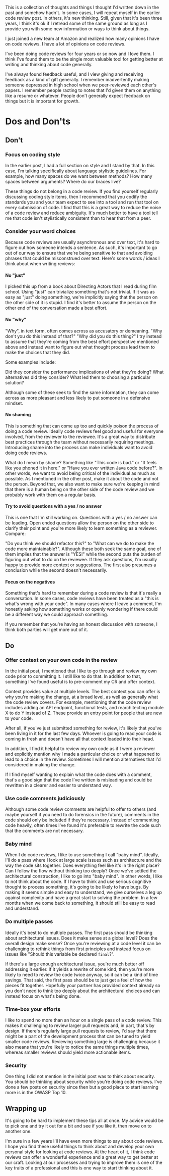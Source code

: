 
This is a collection of thoughts and things I thought I'd written down in the
past and somehow hadn't. In some cases, I will repeat myself in the earlier code
review post. In others, it's new thinking. Still, given that it's been three
years, I think it's ok if I retread some of the same ground as long as I provide
you with some new information or ways to think about things.

I just joined a new team at Amazon and realized how many opinions I have on code
reviews. I have a lot of opinions on code reviews.

I've been doing code reviews for four years or so now and I love them. I think
I've found them to be the single most valuable tool for getting better at
writing and thinking about code generally.

I've always found feedback useful,
and I view giving and receiving feedback as a kind of gift generally. I remember
inadvertently making someone depressed in high school when we peer-reviewed each
other's papers. I remember people racting to notes that I'd given them on
anything like a resume or whatever. People don't generally expect feedback on
things but it is important for growth.

# Dos and Don'ts

## Don't

### Focus on coding style

In the earlier post, I had a full section on style and I stand by that. In this
case, I'm talking specifically about language stylistic guidelines. For example,
how many spaces do we want between methods? How many spaces between arguments?
Where do our braces live?

These things do not belong in a code review. If you find yourself regularly
discussing coding style items, then I recommend that you codify the standards
you and your team expect to see into a tool and run that tool on every
submission of code. I find that this is a great way to reduce the noise of
a code review and reduce ambiguity. It's much better to have a tool tell me that
code isn't stylistically consistent than to hear that from a peer.

### Consider your word choices

Because code reviews are usually asynchronous and over text, it's hard to figure out how someone
intends a sentence. As such, it's important to go out of our way to ensure that
we're being sensitive to that and avoiding phrases that could be misconstrued
over text. Here's some words / ideas I think about when writing reviews:

#### No "just"

I picked this up from a book about Directing Actors that I read during film school.
Using "just" can trivialize something that's not trivial. If it was as easy as
"just" doing something, we're implicitly saying that the person on the other
side of it is stupid. I find it's better to assume the person on the other end
of the conversation made a best effort.

#### No "why"

"Why", in text form, often comes across as accusatory or demeaning. "Why don't
you do this instead of that?" "Why did you do this thing?" I try instead to
assume that they're coming from the best effort perspective mentioned above and
instead want to figure out what thought process lead them to make the choices
that they did.

Some examples include:

Did they consider the performance implications of what they're
doing? What alternatives did they consider? What led them to choosing
a particular solution?

Although some of these seek to find the same information,
they can come across as more pleasant and less likely to put someone in
a defensive mindset.

#### No shaming

This is something that can come up too and quickly poison the process of doing
a code review. Ideally code reviews feel good and useful for everyone involved,
from the reviewer to the reviewee. It's a great way to distribute best practices
through the team without necessarily requiring meetings. Introducing shame into
the process can make individuals want to avoid doing code reviews.

What do
I mean by shame? Something like "This code is bad." or "It feels like you phoned
it in here." or "Have you ever written Java code before?". In other words, we
want to avoid being critical of the individual as much as possible. As
I mentioned in the other post, make it about the code and not the person. Beyond
that, we also want to make sure we're keeping in mind that there is a human
being on the other side of the code review and we probably work with them on
a regular basis.

#### Try to avoid questions with a yes / no answer

This is one that I'm still working on. Questions with a yes / no answer can be
leading. Open ended questions allow the person on the other side to clarify
their point and you're more likely to learn something as a reviewer. Compare:

"Do you think we should refactor this?" to "What can we do to make the code more
maintainable?". Although these both seek the same goal, one of them implies that
the answer is "YES!" while the second puts the burden of figuring out what to do
on the reviewee. If they ask questions, I'm usually happy to provide more
context or suggestions. The first also presumes a conclusion while the second
doesn't necessarily.

#### Focus on the negatives

Something that's hard to remember during a code review is that it's really
a conversation. In some cases, code reviews have been treated as a "this is
what's wrong with your code". In many cases where I leave a comment, I'm
honestly asking how something works or openly wondering if there could be
a different way we could approach something.

If you remember that you're having an honest discussion with someone, I think
both parties will get more out of it.


## Do

### Offer context on your own code in the review

In the initial post, I mentioned that I like to go through and review my own
code prior to committing it. I still like to do that. In addition to that,
something I've found useful is to pre-comment my CR and offer context.

Context provides value at multiple levels. The best context you can offer is why
you're making the change, at a broad level, as well as generally what the code
review covers. For example, mentioning that the code review includes adding an
API endpoint, functional tests, and rearchitecting module X to do Y instead of Z.
These provide an entry point for people that are new to your code.

After all, if
you've just submitted something for review, it's likely that you've been living
in it for the last few days. Whoever is going to read your code is coming in
fresh and doesn't have all that context loaded into their head.

In addition, I find it helpful to review my own code as if I were a reviewer and
explicitly mention why I made a particular choice or what happened to lead to
a choice in the review. Sometimes I will mention alternatives that I'd
considered in making the change.

If I find myself wanting to explain what the
code does with a comment, that's a good sign that the code I've written is
misleading and could be rewritten in a clearer and easier to understand way.

### Use code comments judiciously

Although some code review comments are helpful to offer to others (and maybe
yourself if you need to do forensics in the future), comments in the code should
only be included if they're necessary. Instead of commenting code heavily, often
times I've found it's preferable to rewrite the code such that the comments are
not necessary.

### Baby mind

When I do code reviews, I like to use something I call "baby mind". Ideally,
I'll do a pass where I look at large scale issues such as architecture and the
way the code sits together. Does everything feel like it's in the right place?
Can I follow the flow without thinking too deeply? Once we've settled the
architectural construction, I like to go into "baby mind". In other words,
I like to not think about the code. If I have to think and use serious cognitive
thought to process something, it's going to be likely to have bugs. By making it
seems simple and easy to understand, we give ourselves a leg up against
complexity and have a great start to solving the problem. In a few months when
we come back to something, it should still be easy to read and understand.

### Do multiple passes

Ideally it's best to do multiple passes. The first pass should be thinking about
architectural issues. Does it make sense at a global level? Does the overall
design make sense? Once you're reviewing at a code level it can be challenging
to rethink things from first principles and instead focus on issues like "Should
this variable be declared `final`?".

If there's a large enough architectural issue, you're much better off addressing
it earlier. If it yields a rewrite of some kind, then you're more likely to need
to review the code twice anyway, so it can be a kind of time savings. That said,
the first pass should be to just get a feel of how the pieces fit together.
Hopefully your partner has provided context already so you don't need to think
too deeply about the architectural choices and can instead focus on what's being
done.

### Time-box your efforts

I like to spend no more than an hour on a single pass of a code review. This
makes it challenging to review larger pull requests and, in part, that's by
design. If there's regularly large pull requests to review, I'd say that there
might be a part of the development process that can be tuned to yield smaller
code reviews. Reviewing something large is challenging because it also means
that you're likely to notice the same things multiple times, whereas smaller
reviews should yield more actionable items.


### Security

One thing I did not mention in the initial post was to think about security. You
should be thinking about security while you're doing code reviews. I've done
a few posts on security since then but a good place to start learning more is in
the OWASP Top 10.


## Wrapping up

It's going to be hard to implement these tips all at once. My advice would be to
pick one and try it out for a bit and see if you like it, then move on to
another one.

I'm sure in a few years I'll have even more things to say
about code reviews. I hope you find these useful things to think about and
develop your own personal style for looking at code reviews. At the heart of it,
I think code reviews can offer a wonderful experience and a great way to get
better at our craft. Looking at our processes and trying to improve them is one
of the key traits of a professional and this is one way to start thinking about
it.
